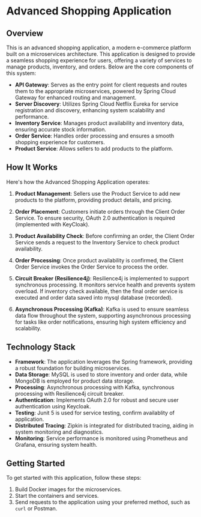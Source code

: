 # Advanced Shopping Application

## Overview

This is an advanced shopping application, a modern e-commerce platform built on a microservices architecture. This application is designed to provide a seamless shopping experience for users, offering a variety of services to manage products, inventory, and orders. Below are the core components of this system:

- **API Gateway**: Serves as the entry point for client requests and routes them to the appropriate microservices, powered by Spring Cloud Gateway for enhanced routing and management.
- **Server Discovery**: Utilizes Spring Cloud Netflix Eureka for service registration and discovery, enhancing system scalability and performance.
- **Inventory Service**: Manages product availability and inventory data, ensuring accurate stock information.
- **Order Service**: Handles order processing and ensures a smooth shopping experience for customers.
- **Product Service**: Allows sellers to add products to the platform.


## How It Works

Here's how the Advanced Shopping Application operates:

1. **Product Management**: Sellers use the Product Service to add new products to the platform, providing product details, and pricing.

2. **Order Placement**: Customers initiate orders through the Client Order Service. To ensure security, OAuth 2.0 authentication is required (implemented with KeyCloak).

3. **Product Availability Check**: Before confirming an order, the Client Order Service sends a request to the Inventory Service to check product availability.

4. **Order Processing**: Once product availability is confirmed, the Client Order Service invokes the Order Service to process the order.

5. **Circuit Breaker (Resilience4j)**: Resilience4j is implemented to support synchronous processing. It monitors service health and prevents system overload. If inventory check available, then the final order service is executed and order data saved into mysql database (recorded).

6. **Asynchronous Processing (Kafka)**: Kafka is used to ensure seamless data flow throughout the system, supporting asynchronous processing for tasks like order notifications, ensuring high system efficiency and scalability.

## Technology Stack

- **Framework**: The application leverages the Spring framework, providing a robust foundation for building microservices.
- **Data Storage**: MySQL is used to store inventory and order data, while MongoDB is employed for product data storage.
- **Processing**: Asynchronous processing with Kafka, synchronous processing with Resilience4j circuit breaker.
- **Authentication**: Implements OAuth 2.0 for robust and secure user authentication using Keycloak.
- **Testing**: Junit 5 is used for service testing, confirm availablity of application.
- **Distributed Tracing**: Zipkin is integrated for distributed tracing, aiding in system monitoring and diagnostics.
- **Monitoring**: Service performance is monitored using Prometheus and Grafana, ensuring system health.

## Getting Started

To get started with this application, follow these steps:

1. Build Docker images for the microservices.
2. Start the containers and services.
3. Send requests to the application using your preferred method, such as `curl` or Postman.
